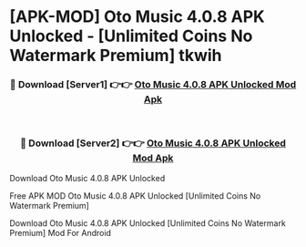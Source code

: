 # [APK-MOD] Oto Music 4.0.8 APK Unlocked - [Unlimited Coins No Watermark Premium] tkwih



<div align="center">
<h3>🔴 Download [Server1] 👉👉 <a href="https://momento.my/?title=Oto_Music_4.0.8_APK_Unlocked">Oto Music 4.0.8 APK Unlocked Mod Apk</a></h3><br>

<h3>🔴 Download [Server2] 👉👉 <a href="https://momento.my/?title=Oto_Music_4.0.8_APK_Unlocked">Oto Music 4.0.8 APK Unlocked Mod Apk</a></h3>
</div>



Download Oto Music 4.0.8 APK Unlocked 

Free APK MOD Oto Music 4.0.8 APK Unlocked [Unlimited Coins No Watermark Premium]

Download Oto Music 4.0.8 APK Unlocked [Unlimited Coins No Watermark Premium] Mod For Android
